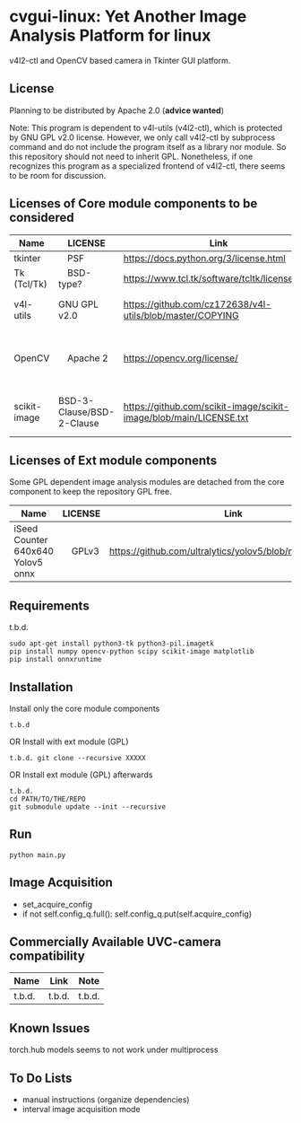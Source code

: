# cvgui-linux: Yet Another Image Analysis Platform for linux
v4l2-ctl and OpenCV based camera in Tkinter GUI platform.

## License
Planning to be distributed by Apache 2.0 (**advice wanted**)

Note: This program is dependent to v4l-utils (v4l2-ctl), which is protected by GNU GPL v2.0 license.
However, we only call v4l2-ctl by subprocess command and do not include the program itself as a library nor module.
So this repository should not need to inherit GPL. Nonetheless, if one recognizes this program as a specialized frontend 
of v4l2-ctl, there seems to be room for discussion.

## Licenses of Core module components to be considered

| Name | LICENSE  | Link | Note |
|-------------|----------|------|----|
| tkinter     |　PSF  | https://docs.python.org/3/license.html ||
| Tk (Tcl/Tk)     |　BSD-type?  |   https://www.tcl.tk/software/tcltk/license.html | | |
| v4l-utils    | GNU GPL v2.0　  |   https://github.com/cz172638/v4l-utils/blob/master/COPYING | Only calls the app via subprocess |
| OpenCV     |　Apache 2  | https://opencv.org/license/ | Version dependency. <4.4 is BSD-3-Clause|
|scikit-image|BSD-3-Clause/BSD-2-Clause|https://github.com/scikit-image/scikit-image/blob/main/LICENSE.txt|Depends on which module to use|

## Licenses of Ext module components

Some GPL dependent image analysis modules are detached from the core component to keep the repository GPL free.

| Name | LICENSE  | Link | Note |
|-------------|----------|------|----|
| iSeed Counter 640x640 Yolov5 onnx     |　GPLv3  | https://github.com/ultralytics/yolov5/blob/master/LICENSE | inherits yolov5 license|

## Requirements

t.b.d.

```commandline
sudo apt-get install python3-tk python3-pil.imagetk
pip install numpy opencv-python scipy scikit-image matplotlib
pip install onnxruntime
```

## Installation

Install only the core module components
```
t.b.d
```
OR Install with ext module (GPL)
```
t.b.d. git clone --recursive XXXXX
```
OR Install ext module (GPL) afterwards
```
t.b.d.
cd PATH/TO/THE/REPO
git submodule update --init --recursive
```

## Run

```
python main.py
```

## Image Acquisition

- set_acquire_config
- if not self.config_q.full():
  self.config_q.put(self.acquire_config)

## Commercially Available UVC-camera compatibility
| Name | Link | Note |
|-------------|------|------|
| t.b.d.    | t.b.d. | t.b.d. |

## Known Issues
torch.hub models seems to not work under multiprocess

## To Do Lists

- manual instructions (organize dependencies)
- interval image acquisition mode

